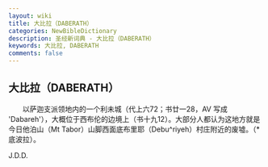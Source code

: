 ```yaml
---
layout: wiki
title: 大比拉（DABERATH）
categories: NewBibleDictionary
description: 圣经新词典 - 大比拉（DABERATH）
keywords: 大比拉, DABERATH
comments: false
---
```


## 大比拉（DABERATH）

　　以萨迦支派领地内的一个利未城（代上六72；书廿一28，AV 写成 'Dabareh'），大概位于西布伦的边境上（书十九12）。大部分人都认为这地方就是今日他泊山（Mt Tabor）山脚西面底布里耶（Debu^riyeh）村庄附近的废墟。（*底波拉）。

J.D.D.








